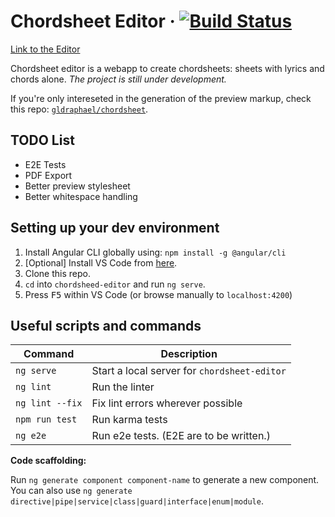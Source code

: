 # Chordsheet Editor &middot; [![Build Status](https://travis-ci.org/gldraphael/chordsheet-editor.svg?branch=master)](https://travis-ci.org/gldraphael/chordsheet-editor)

[Link to the Editor](https://gldraphael.github.io/chordsheet-editor/)

Chordsheet editor is a webapp to create chordsheets: sheets with lyrics and chords alone.
_The project is still under development._

If you're only intereseted in the generation of the preview markup, check this repo: [`gldraphael/chordsheet`](https://github.com/gldraphael/chordsheet).

## TODO List

* E2E Tests
* PDF Export
* Better preview stylesheet
* Better whitespace handling

## Setting up your dev environment

1. Install Angular CLI globally using: `npm install -g @angular/cli`
1. [Optional] Install VS Code from [here](https://code.visualstudio.com).
1. Clone this repo.
1. `cd` into `chordsheed-editor` and run `ng serve`.
1. Press <kbd>F5</kbd> within VS Code (or browse manually to `localhost:4200`)

## Useful scripts and commands

Command         | Description 
----------------|--------------
`ng serve`      | Start a local server for `chordsheet-editor`
`ng lint`       | Run the linter
`ng lint --fix` | Fix lint errors wherever possible
`npm run test`  | Run karma tests
`ng e2e`        | Run e2e tests. (E2E are to be written.)

**Code scaffolding:**

Run `ng generate component component-name` to generate a new component. You can also use `ng generate directive|pipe|service|class|guard|interface|enum|module`.
